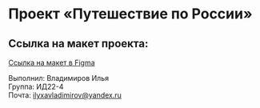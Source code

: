 # Проект «Путешествие по России»

## Ссылка на макет проекта:
[Ссылка на макет в Figma](https://www.figma.com/design/xEEUTMU4wDZyW3U4wEfgMW/Sprint-3_-Russia-_-desktop-%2B-mobile-(Copy)?node-id=62863-634&t=g7QWgVmHc8J15AoS-0)

Выполнил: Владимиров Илья    
Группа: ИД22-4    
Почта: ilyxavladimirov@yandex.ru    
